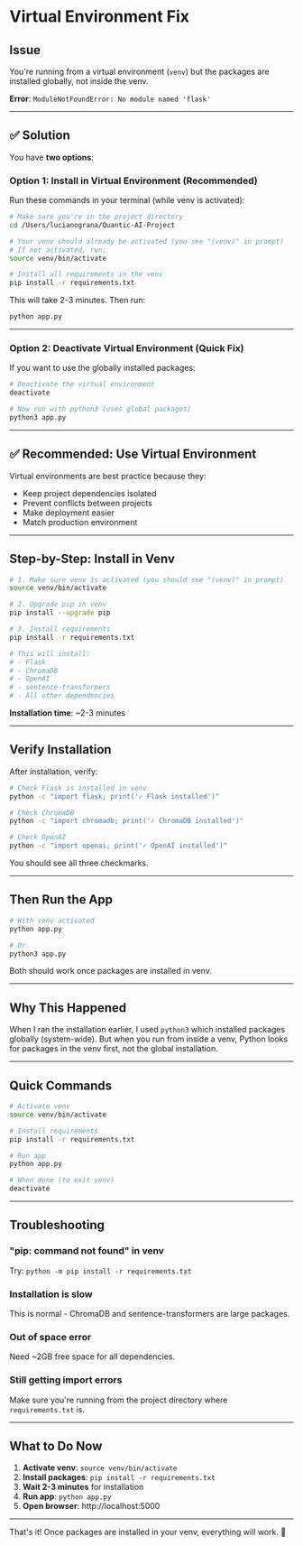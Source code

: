 # Virtual Environment Fix

## Issue
You're running from a virtual environment (`venv`) but the packages are installed globally, not inside the venv.

**Error**: `ModuleNotFoundError: No module named 'flask'`

---

## ✅ Solution

You have **two options**:

### Option 1: Install in Virtual Environment (Recommended)

Run these commands in your terminal (while venv is activated):

```bash
# Make sure you're in the project directory
cd /Users/lucianograna/Quantic-AI-Project

# Your venv should already be activated (you see "(venv)" in prompt)
# If not activated, run:
source venv/bin/activate

# Install all requirements in the venv
pip install -r requirements.txt
```

This will take 2-3 minutes. Then run:

```bash
python app.py
```

---

### Option 2: Deactivate Virtual Environment (Quick Fix)

If you want to use the globally installed packages:

```bash
# Deactivate the virtual environment
deactivate

# Now run with python3 (uses global packages)
python3 app.py
```

---

## ✅ Recommended: Use Virtual Environment

Virtual environments are best practice because they:
- Keep project dependencies isolated
- Prevent conflicts between projects
- Make deployment easier
- Match production environment

---

## Step-by-Step: Install in Venv

```bash
# 1. Make sure venv is activated (you should see "(venv)" in prompt)
source venv/bin/activate

# 2. Upgrade pip in venv
pip install --upgrade pip

# 3. Install requirements
pip install -r requirements.txt

# This will install:
# - Flask
# - ChromaDB
# - OpenAI
# - sentence-transformers
# - All other dependencies
```

**Installation time**: ~2-3 minutes

---

## Verify Installation

After installation, verify:

```bash
# Check Flask is installed in venv
python -c "import flask; print('✓ Flask installed')"

# Check ChromaDB
python -c "import chromadb; print('✓ ChromaDB installed')"

# Check OpenAI
python -c "import openai; print('✓ OpenAI installed')"
```

You should see all three checkmarks.

---

## Then Run the App

```bash
# With venv activated
python app.py

# Or
python3 app.py
```

Both should work once packages are installed in venv.

---

## Why This Happened

When I ran the installation earlier, I used `python3` which installed packages globally (system-wide). But when you run from inside a venv, Python looks for packages in the venv first, not the global installation.

---

## Quick Commands

```bash
# Activate venv
source venv/bin/activate

# Install requirements
pip install -r requirements.txt

# Run app
python app.py

# When done (to exit venv)
deactivate
```

---

## Troubleshooting

### "pip: command not found" in venv
Try: `python -m pip install -r requirements.txt`

### Installation is slow
This is normal - ChromaDB and sentence-transformers are large packages.

### Out of space error
Need ~2GB free space for all dependencies.

### Still getting import errors
Make sure you're running from the project directory where `requirements.txt` is.

---

## What to Do Now

1. **Activate venv**: `source venv/bin/activate`
2. **Install packages**: `pip install -r requirements.txt`
3. **Wait 2-3 minutes** for installation
4. **Run app**: `python app.py`
5. **Open browser**: http://localhost:5000

---

That's it! Once packages are installed in your venv, everything will work. 🚀
